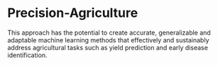 # Precision-Agriculture
This approach has the potential to create accurate, generalizable and adaptable machine learning methods that effectively and sustainably address agricultural tasks such as yield prediction and early disease identification.
